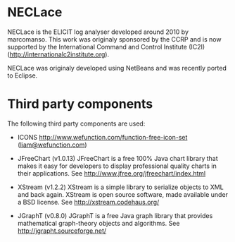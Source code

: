 # NECLace
NECLace is the ELICIT log analyser developed around 2010 by marcomanso. This work was originaly sponsored by the CCRP and is now supported by the International Command and Control Institute (IC2I) (http://internationalc2institute.org).

NECLace was originaly developed using NetBeans and was recently ported to Eclipse.

# Third party components
The following third party components are used:

- ICONS
http://www.wefunction.com/function-free-icon-set (liam@wefunction.com)

- JFreeChart (v1.0.13)
JFreeChart is a free 100% Java chart library that makes it easy for developers
to display professional quality charts in their applications.
See http://www.jfree.org/jfreechart/index.html

- XStream (v1.2.2)
XStream is a simple library to serialize objects to XML and back again.
XStream is open source software, made available under a BSD license.
See http://xstream.codehaus.org/

- JGraphT (v0.8.0)
JGraphT is a free Java graph library that provides mathematical graph-theory
objects and algorithms.
See http://jgrapht.sourceforge.net/
